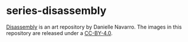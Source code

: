 
<!-- README.md is generated from README.Rmd. Please edit that file -->

# series-disassembly

<!-- badges: start -->
<!-- badges: end -->

[Disassembly](https://art.djnavarro.net/gallery/disassembly/) is an art
repository by Danielle Navarro. The images in this repository are
released under a [CC-BY-4.0](./LICENSE.md).
